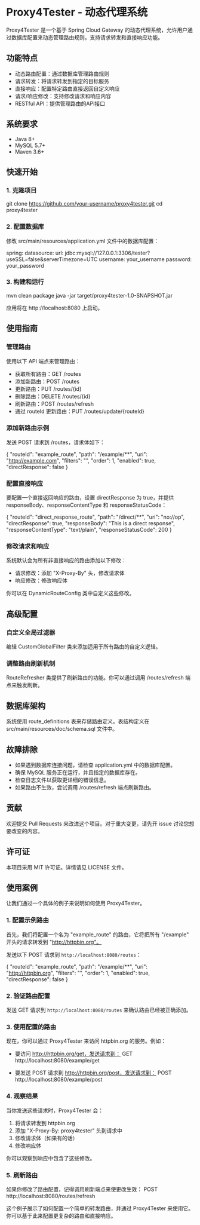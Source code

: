 # Proxy4Tester - 动态代理系统

Proxy4Tester 是一个基于 Spring Cloud Gateway 的动态代理系统，允许用户通过数据库配置来动态管理路由规则，支持请求转发和直接响应功能。

## 功能特点

- 动态路由配置：通过数据库管理路由规则
- 请求转发：将请求转发到指定的目标服务
- 直接响应：配置特定路由直接返回自定义响应
- 请求/响应修改：支持修改请求和响应内容
- RESTful API：提供管理路由的API接口

## 系统要求

- Java 8+
- MySQL 5.7+
- Maven 3.6+

## 快速开始

### 1. 克隆项目

git clone https://github.com/your-username/proxy4tester.git
cd proxy4tester

### 2. 配置数据库

修改 src/main/resources/application.yml 文件中的数据库配置：

spring:
  datasource:
    url: jdbc:mysql://127.0.0.1:3306/tester?useSSL=false&serverTimezone=UTC
    username: your_username
    password: your_password

### 3. 构建和运行

mvn clean package
java -jar target/proxy4tester-1.0-SNAPSHOT.jar

应用将在 http://localhost:8080 上启动。

## 使用指南

### 管理路由

使用以下 API 端点来管理路由：

- 获取所有路由：GET /routes
- 添加新路由：POST /routes
- 更新路由：PUT /routes/{id}
- 删除路由：DELETE /routes/{id}
- 刷新路由：POST /routes/refresh
- 通过 routeId 更新路由：PUT /routes/update/{routeId}

### 添加新路由示例

发送 POST 请求到 /routes，请求体如下：

{
  "routeId": "example_route",
  "path": "/example/**",
  "uri": "http://example.com",
  "filters": "",
  "order": 1,
  "enabled": true,
  "directResponse": false
}

### 配置直接响应

要配置一个直接返回响应的路由，设置 directResponse 为 true，并提供 responseBody、responseContentType 和 responseStatusCode：

{
  "routeId": "direct_response_route",
  "path": "/direct/**",
  "uri": "no://op",
  "directResponse": true,
  "responseBody": "This is a direct response",
  "responseContentType": "text/plain",
  "responseStatusCode": 200
}

### 修改请求和响应

系统默认会为所有非直接响应的路由添加以下修改：

- 请求修改：添加 "X-Proxy-By" 头，修改请求体
- 响应修改：修改响应体

你可以在 DynamicRouteConfig 类中自定义这些修改。

## 高级配置

### 自定义全局过滤器

编辑 CustomGlobalFilter 类来添加适用于所有路由的自定义逻辑。

### 调整路由刷新机制

RouteRefresher 类提供了刷新路由的功能。你可以通过调用 /routes/refresh 端点来触发刷新。

## 数据库架构

系统使用 route_definitions 表来存储路由定义。表结构定义在 src/main/resources/doc/schema.sql 文件中。

## 故障排除

- 如果遇到数据库连接问题，请检查 application.yml 中的数据库配置。
- 确保 MySQL 服务正在运行，并且指定的数据库存在。
- 检查日志文件以获取更详细的错误信息。
- 如果路由不生效，尝试调用 /routes/refresh 端点刷新路由。

## 贡献

欢迎提交 Pull Requests 来改进这个项目。对于重大变更，请先开 issue 讨论您想要改变的内容。

## 许可证

本项目采用 MIT 许可证。详情请见 LICENSE 文件。

## 使用案例

让我们通过一个具体的例子来说明如何使用 Proxy4Tester。

### 1. 配置示例路由

首先，我们将配置一个名为 "example_route" 的路由，它将把所有 "/example" 开头的请求转发到 "http://httpbin.org"。

发送以下 POST 请求到 `http://localhost:8080/routes`：

{
  "routeId": "example_route",
  "path": "/example/**",
  "uri": "http://httpbin.org",
  "filters": "",
  "order": 1,
  "enabled": true,
  "directResponse": false
}

### 2. 验证路由配置

发送 GET 请求到 `http://localhost:8080/routes` 来确认路由已经被正确添加。

### 3. 使用配置的路由

现在，你可以通过 Proxy4Tester 来访问 httpbin.org 的服务。例如：

- 要访问 http://httpbin.org/get，发送请求到：
  GET http://localhost:8080/example/get

- 要发送 POST 请求到 http://httpbin.org/post，发送请求到：
  POST http://localhost:8080/example/post

### 4. 观察结果

当你发送这些请求时，Proxy4Tester 会：
1. 将请求转发到 httpbin.org
2. 添加 "X-Proxy-By: proxy4tester" 头到请求中
3. 修改请求体（如果有的话）
4. 修改响应体

你可以观察到响应中包含了这些修改。

### 5. 刷新路由

如果你修改了路由配置，记得调用刷新端点来使更改生效：
POST http://localhost:8080/routes/refresh

这个例子展示了如何配置一个简单的转发路由，并通过 Proxy4Tester 来使用它。你可以基于此来配置更复杂的路由和直接响应。
